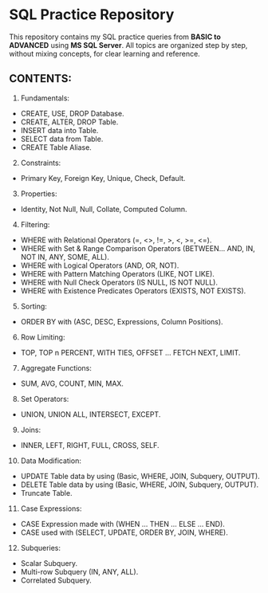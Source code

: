 # SQL Practice Repository

This repository contains my SQL practice queries from **BASIC to ADVANCED** using **MS SQL Server**.
All topics are organized step by step, without mixing concepts, for clear learning and reference.

## CONTENTS:

1. Fundamentals:
- CREATE, USE, DROP Database.
- CREATE, ALTER, DROP Table.
- INSERT data into Table.
- SELECT data from Table.
- CREATE Table Aliase.

2. Constraints:
- Primary Key, Foreign Key, Unique, Check, Default.

3. Properties:
- Identity, Not Null, Null, Collate, Computed Column.

4. Filtering:
- WHERE with Relational Operators (=, <>, !=, >, <, >=, <=).
- WHERE with Set & Range Comparison Operators (BETWEEN... AND, IN, NOT IN, ANY, SOME, ALL).
- WHERE with Logical Operators (AND, OR, NOT).
- WHERE with Pattern Matching Operators (LIKE, NOT LIKE).
- WHERE with Null Check Operators (IS NULL, IS NOT NULL).
- WHERE with Existence Predicates Operators (EXISTS, NOT EXISTS).

5. Sorting:
- ORDER BY with (ASC, DESC, Expressions, Column Positions).

6. Row Limiting:
- TOP, TOP n PERCENT, WITH TIES, OFFSET … FETCH NEXT, LIMIT.

7. Aggregate Functions:
- SUM, AVG, COUNT, MIN, MAX.

8. Set Operators:
- UNION, UNION ALL, INTERSECT, EXCEPT.

9. Joins:
- INNER, LEFT, RIGHT, FULL, CROSS, SELF.

10. Data Modification:
- UPDATE Table data by using (Basic, WHERE, JOIN, Subquery, OUTPUT).
- DELETE Table data by using (Basic, WHERE, JOIN, Subquery, OUTPUT).
- Truncate Table.

11. Case Expressions:
- CASE Expression made with (WHEN … THEN … ELSE … END).
- CASE used with (SELECT, UPDATE, ORDER BY, JOIN, WHERE).

12. Subqueries:
- Scalar Subquery.
- Multi-row Subquery (IN, ANY, ALL).
- Correlated Subquery.